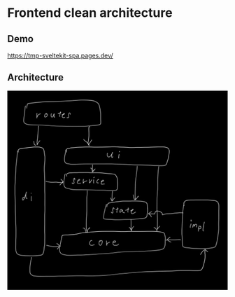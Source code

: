 # Frontend clean architecture

## Demo

https://tmp-sveltekit-spa.pages.dev/

## Architecture

![Architecture](./static/architecture.jpg)
